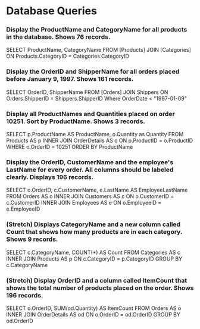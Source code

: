 # Database Queries

### Display the ProductName and CategoryName for all products in the database. Shows 76 records.

SELECT ProductName, CategoryName FROM [Products] JOIN [Categories] ON Products.CategoryID = Categories.CategoryID

### Display the OrderID and ShipperName for all orders placed before January 9, 1997. Shows 161 records.

SELECT OrderID, ShipperName FROM [Orders] JOIN Shippers ON Orders.ShipperID = Shippers.ShipperID Where OrderDate < "1997-01-09"

### Display all ProductNames and Quantities placed on order 10251. Sort by ProductName. Shows 3 records.

SELECT p.ProductName AS ProductName, o.Quantity as Quantity FROM Products AS p INNER JOIN OrderDetails AS o ON p.ProductID = o.ProductID WHERE o.OrderID = 10251 ORDER BY ProductName

### Display the OrderID, CustomerName and the employee's LastName for every order. All columns should be labeled clearly. Displays 196 records.

SELECT o.OrderID, c.CustomerName, e.LastName AS EmployeeLastName FROM Orders AS o INNER JOIN Customers AS c ON o.CustomerID = c.CustomerID INNER JOIN Employees AS e ON o.EmployeeID = e.EmployeeID

### (Stretch) Displays CategoryName and a new column called Count that shows how many products are in each category. Shows 9 records.

SELECT c.CategoryName, COUNT(\*) AS Count FROM Categories AS c INNER JOIN Products AS p ON c.CategoryID = p.CategoryID GROUP BY c.CategoryName

### (Stretch) Display OrderID and a column called ItemCount that shows the total number of products placed on the order. Shows 196 records.

SELECT o.OrderID, SUM(od.Quantity) AS ItemCount FROM Orders AS o INNER JOIN OrderDetails AS od ON o.OrderID = od.OrderID GROUP BY od.OrderID

